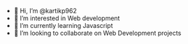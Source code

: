 - 👋 Hi, I’m @kartikp962
- 👀 I’m interested in Web development
- 🌱 I’m currently learning Javascript
- 💞️ I’m looking to collaborate on Web Development projects

<!---
kartikp962/kartikp962 is a ✨ special ✨ repository because its `README.md` (this file) appears on your GitHub profile.
You can click the Preview link to take a look at your changes.
--->
